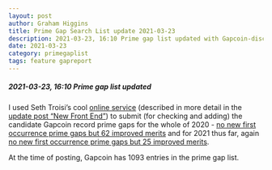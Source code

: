 ```yaml
---
layout: post
author: Graham Higgins
title: Prime Gap Search List update 2021-03-23
description: 2021-03-23, 16:10 Prime gap list updated with Gapcoin-discovered first occurrence record gaps and merit improvements
date: 2021-03-23
category: primegaplist
tags: feature gapreport
---
```


##### 2021-03-23, 16:10 Prime gap list updated

I used Seth Troisi’s cool [online service](https://primegaps.cloudygo.com/) (described in more detail in the [update post “New Front End”](/gapcoin/2020/03/05/gapreport/)) to submit (for checking and adding) the candidate Gapcoin record prime gaps for the whole of 2020 - [no new first occurrence prime gaps but 62 improved merits](https://github.com/primegap-list-project/prime-gap-list/commit/b2e24b423de8b27a2934092e5a1460ac874ff40e) and for 2021 thus far, again [no new first occurrence prime gaps but 25 improved merits](https://github.com/primegap-list-project/prime-gap-list/commit/0a8ccbea250ce94c4abfc6b3ad2be3c43db06d23).

At the time of posting, Gapcoin has 1093 entries in the prime gap list.